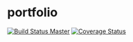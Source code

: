 # portfolio
[![Build Status Master](https://travis-ci.org/andino93/portfolio.svg?branch=master)](https://travis-ci.org/andino93/portfolio)  [![Coverage Status](https://coveralls.io/repos/github/andino93/portfolio/badge.svg?branch=master)](https://coveralls.io/github/andino93/portfolio?branch=development)
